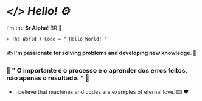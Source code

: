 # _</> Hello! ⚙_

I'm the **Sr Alpha**! BR 👋

	> The World + Code = " Hello World! "

#### ✍ I'm passionate for solving problems and developing new knowledge. 🧠

### 📝 " O importante é o processo e o aprender dos erros feitos, não apenas o resultado. " 💭
 
- I believe that machines and codes are examples of eternal love. ⌨️ ❤

<!--
**SR4LPH40FFC/SR4LPH40FFC** is a ✨ _special_ ✨ repository because its `README.md` (this file) appears on your GitHub profile.
